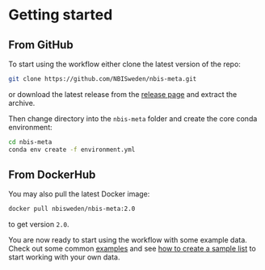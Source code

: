 # Getting started

## From GitHub
To start using the workflow either clone the latest version of the repo:

```bash
git clone https://github.com/NBISweden/nbis-meta.git
```

or download the latest release from the [release page](https://github.com/NBISweden/nbis-meta/releases) and extract the archive. 

Then change directory into the `nbis-meta` folder and create the core conda environment:

```bash
cd nbis-meta
conda env create -f environment.yml
```

## From DockerHub
You may also pull the latest Docker image:

```bash
docker pull nbisweden/nbis-meta:2.0
```

to get version `2.0`.

You are now ready to start using the workflow with some example data. Check out some common [examples](https://github.com/NBISweden/nbis-meta/wiki/Examples) and see [how to create a sample list](https://github.com/NBISweden/nbis-meta/wiki/Defining-your-samples-in-the-sample-list) to start working with your own data.